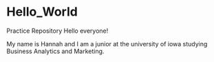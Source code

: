 # Hello_World
Practice Repository
Hello everyone! 

My name is Hannah and I am a junior at the university of iowa studying Business Analytics and Marketing.
